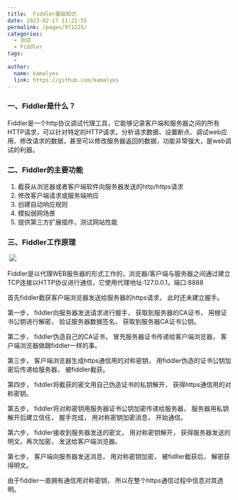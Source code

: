 ```yaml
---
title:  Fiddler基础知识
date: 2023-02-17 11:21:55
permalink: /pages/971225/
categories:
  - 测试
  - Fiddler
tags:
  - 
author: 
  name: kamalyes
  link: https://github.com/kamalyes
---
```

### 一、Fiddler是什么？

Fiddler是一个http协议调试代理工具，它能够记录客户端和服务器之间的所有 HTTP请求，可以针对特定的HTTP请求，分析请求数据、设置断点、调试web应用、修改请求的数据，甚至可以修改服务器返回的数据，功能非常强大，是web调试的利器。

### 二、Fiddler的主要功能

1. 截获从浏览器或者客户端软件向服务器发送的http/https请求
2. 修改客户端请求或服务端响应
3. 创建自动响应规则
4. 模拟弱网场景
5. 提供第三方扩展插件，测试网站性能

### 三、Fiddler工作原理

 ![](https://www.yuyanqing.cn/oss/image-bed/col/testing/1896875-20200101177656818-1128661097.png)

Fiddler是以代理WEB服务器的形式工作的，浏览器/客户端与服务器之间通过建立TCP连接以HTTP协议进行通信，它使用代理地址:127.0.0.1，端口:8888

首先fiddler截获客户端浏览器发送给服务器的https请求， 此时还未建立握手。

第一步， fiddler向服务器发送请求进行握手， 获取到服务器的CA证书， 用根证书公钥进行解密， 验证服务器数据签名， 获取到服务器CA证书公钥。

第二步， fiddler伪造自己的CA证书， 冒充服务器证书传递给客户端浏览器， 客户端浏览器做跟fiddler一样的事。

第三步， 客户端浏览器生成https通信用的对称密钥， 用fiddler伪造的证书公钥加密后传递给服务器， 被fiddler截获。

第四步， fiddler将截获的密文用自己伪造证书的私钥解开， 获得https通信用的对称密钥。

第五步， fiddler将对称密钥用服务器证书公钥加密传递给服务器， 服务器用私钥解开后建立信任， 握手完成， 用对称密钥加密消息， 开始通信。

第六步， fiddler接收到服务器发送的密文， 用对称密钥解开， 获得服务器发送的明文。再次加密， 发送给客户端浏览器。

第七步， 客户端向服务器发送消息， 用对称密钥加密， 被fidller截获后， 解密获得明文。

由于fiddler一直拥有通信用对称密钥， 所以在整个https通信过程中信息对其透明。
